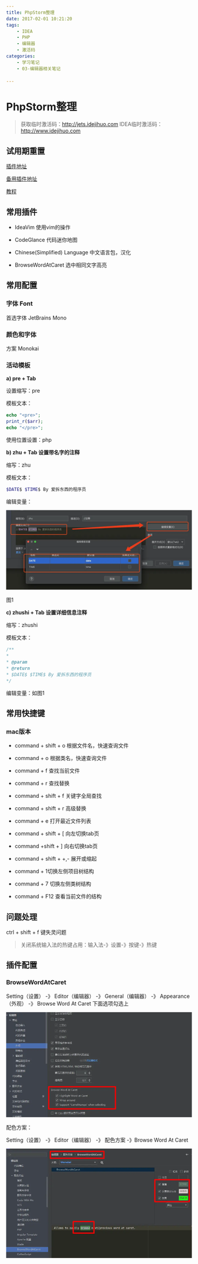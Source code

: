```yaml
---
title: PhpStorm整理
date: 2017-02-01 10:21:20
tags:
	- IDEA
	- PHP 
	- 编辑器
	- 激活码
categories:
	- 学习笔记 
	- 03-编辑器相关笔记

---
```

# PhpStorm整理
> 获取临时激活码：http://jets.idejihuo.com
> IDEA临时激活码：http://www.idejihuo.com
## 试用期重置

[插件地址](https://gitee.com/pengzhile/ide-eval-resetter)

[备用插件地址](https://59-47-225-167.d.cjjd15.com:30443/download-cdn.123pan.cn/123-123/84a4999a/1654118-0/84a4999aed34aada39b3f728de2e247b?v=5&t=1682911840&s=16829118404c47510be209231c8e0520fc2046e9db&r=FYGSSR&filename=ide-eval-resetter-2.3.5-c80a1d.zip&x-mf-biz-cid=c4c15598-dcad-41c7-b5ef-f3d3c8a75a5a-584000&auto_redirect=0&xmfcid=698e5495-9736-479e-81c6-0188f331745b-cd8a62355-2430-24)

[教程](https://zhile.io/2020/11/18/jetbrains-eval-reset.html)

## 常用插件

- IdeaVim 使用vim的操作

- CodeGlance 代码迷你地图
- Chinese(Simplified) Language 中文语言包，汉化
- BrowseWordAtCaret 选中相同文字高亮

## 常用配置

### 字体 Font

首选字体 JetBrains Mono

### 颜色和字体

方案 Monokai

### 活动模板

**a) pre + Tab**

设置缩写：pre      

模板文本：

```php
echo "<pre>";
print_r($arr);
echo "</pre>";
```

使用位置设置：php

**b) zhu + Tab 设置带名字的注释**

缩写：zhu   

模板文本：

```php
$DATE$ $TIME$ By 爱拆东西的程序员     
```

编辑变量：

![001.jpg](https://github.com/hfshaobing/picx-images-hosting/raw/master/20230815/image.37l0939a45k0.webp)

 图1

**c) zhushi + Tab 设置详细信息注释**

缩写：zhushi 

模板文本：

```php
/** 
* 
* @param 
* @return 
* $DATE$ $TIME$ By 爱拆东西的程序员 
*/
```

编辑变量：如图1

## 常用快捷键

### mac版本

- command + shift + o 根据文件名，快速查询文件

- command + o 根据类名，快速查询文件

- command + f 查找当前文件

- command + r 查找替换
- command + shift + f 关键字全局查找
- command + shift + r 高级替换
- command + e 打开最近文件列表
- command + shift + [ 向左切换tab页
- command +shift + ] 向右切换tab页
- command + shift + +,- 展开或缩起
- command + 1切换左侧项目树结构
- command + 7 切换左侧类树结构
- command + F12 查看当前文件的结构

## 问题处理

ctrl + shift + f 键失灵问题

> 关闭系统输入法的热键占用：输入法-》设置-》按键-》热键 

## 插件配置

### BrowseWordAtCaret

Setting（设置） -》 Editor（编辑器） -》 General（编辑器） -》 Appearance（外观） -》 Browse Word At Caret 下面选项勾选上

![](https://github.com/hfshaobing/picx-images-hosting/raw/master/20240929/Snipaste_2024-09-29_10-46-47.79vjutfary40.webp)

配色方案：

Setting（设置） -》 Editor（编辑器） -》 配色方案 -》Browse Word At Caret 

![](https://github.com/hfshaobing/picx-images-hosting/raw/master/20240929/Snipaste_2024-09-29_10-47-55.68b5cehyop80.webp)